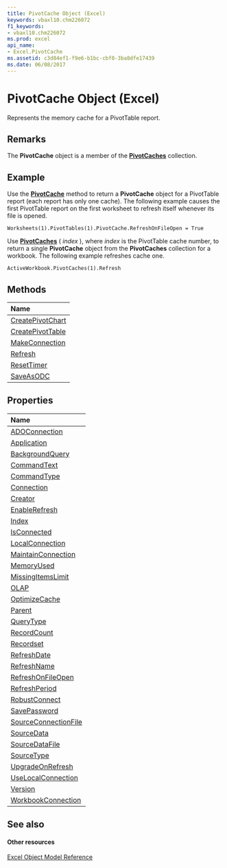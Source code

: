 ```yaml
---
title: PivotCache Object (Excel)
keywords: vbaxl10.chm226072
f1_keywords:
- vbaxl10.chm226072
ms.prod: excel
api_name:
- Excel.PivotCache
ms.assetid: c3d84ef1-f9e6-b1bc-cbf0-3ba8dfe17439
ms.date: 06/08/2017
---
```



# PivotCache Object (Excel)

Represents the memory cache for a PivotTable report.


## Remarks

 The **PivotCache** object is a member of the **[PivotCaches](Excel.PivotCaches.md)** collection.


## Example

Use the  **[PivotCache](Excel.PivotTable.PivotCache.md)** method to return a **PivotCache** object for a PivotTable report (each report has only one cache). The following example causes the first PivotTable report on the first worksheet to refresh itself whenever its file is opened.


```
Worksheets(1).PivotTables(1).PivotCache.RefreshOnFileOpen = True
```

Use  **[PivotCaches](Excel.Workbook.PivotCaches.md)** ( _index_ ), where _index_ is the PivotTable cache number, to return a single **PivotCache** object from the **PivotCaches** collection for a workbook. The following example refreshes cache one.




```
ActiveWorkbook.PivotCaches(1).Refresh
```


## Methods



|**Name**|
|:-----|
|[CreatePivotChart](Excel.pivotcache.createpivotchart.md)|
|[CreatePivotTable](Excel.PivotCache.CreatePivotTable.md)|
|[MakeConnection](Excel.PivotCache.MakeConnection.md)|
|[Refresh](Excel.PivotCache.Refresh.md)|
|[ResetTimer](Excel.PivotCache.ResetTimer.md)|
|[SaveAsODC](Excel.PivotCache.SaveAsODC.md)|

## Properties



|**Name**|
|:-----|
|[ADOConnection](Excel.PivotCache.ADOConnection.md)|
|[Application](Excel.PivotCache.Application.md)|
|[BackgroundQuery](Excel.PivotCache.BackgroundQuery.md)|
|[CommandText](Excel.PivotCache.CommandText.md)|
|[CommandType](Excel.PivotCache.CommandType.md)|
|[Connection](Excel.PivotCache.Connection.md)|
|[Creator](Excel.PivotCache.Creator.md)|
|[EnableRefresh](Excel.PivotCache.EnableRefresh.md)|
|[Index](Excel.PivotCache.Index.md)|
|[IsConnected](Excel.PivotCache.IsConnected.md)|
|[LocalConnection](Excel.PivotCache.LocalConnection.md)|
|[MaintainConnection](Excel.PivotCache.MaintainConnection.md)|
|[MemoryUsed](Excel.PivotCache.MemoryUsed.md)|
|[MissingItemsLimit](Excel.PivotCache.MissingItemsLimit.md)|
|[OLAP](Excel.PivotCache.OLAP.md)|
|[OptimizeCache](Excel.PivotCache.OptimizeCache.md)|
|[Parent](Excel.PivotCache.Parent.md)|
|[QueryType](Excel.PivotCache.QueryType.md)|
|[RecordCount](Excel.PivotCache.RecordCount.md)|
|[Recordset](Excel.PivotCache.Recordset.md)|
|[RefreshDate](Excel.PivotCache.RefreshDate.md)|
|[RefreshName](Excel.PivotCache.RefreshName.md)|
|[RefreshOnFileOpen](Excel.PivotCache.RefreshOnFileOpen.md)|
|[RefreshPeriod](Excel.PivotCache.RefreshPeriod.md)|
|[RobustConnect](Excel.PivotCache.RobustConnect.md)|
|[SavePassword](Excel.PivotCache.SavePassword.md)|
|[SourceConnectionFile](Excel.PivotCache.SourceConnectionFile.md)|
|[SourceData](Excel.PivotCache.SourceData.md)|
|[SourceDataFile](Excel.PivotCache.SourceDataFile.md)|
|[SourceType](Excel.PivotCache.SourceType.md)|
|[UpgradeOnRefresh](Excel.PivotCache.UpgradeOnRefresh.md)|
|[UseLocalConnection](Excel.PivotCache.UseLocalConnection.md)|
|[Version](Excel.PivotCache.Version.md)|
|[WorkbookConnection](Excel.PivotCache.WorkbookConnection.md)|

## See also


#### Other resources


[Excel Object Model Reference](http://msdn.microsoft.com/library/11ea8598-8a20-92d5-f98b-0da04263bf2c%28Office.15%29.aspx)
